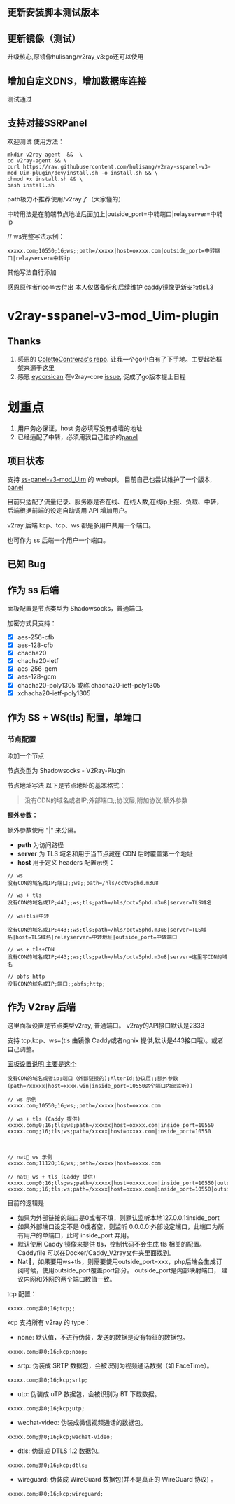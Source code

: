 ## 更新安装脚本测试版本

## 更新镜像（测试）
升级核心,原镜像hulisang/v2ray_v3:go还可以使用

## 增加自定义DNS，增加数据库连接
测试通过

## 支持对接SSRPanel
欢迎测试
使用方法：

```
mkdir v2ray-agent  &&  \
cd v2ray-agent && \
curl https://raw.githubusercontent.com/hulisang/v2ray-sspanel-v3-mod_Uim-plugin/dev/install.sh -o install.sh && \
chmod +x install.sh && \
bash install.sh
```
path极力不推荐使用/v2ray了（大家懂的）

中转用法是在前端节点地址后面加上|outside_port=中转端口|relayserver=中转ip

// ws完整写法示例：
```
xxxxx.com;10550;16;ws;;path=/xxxxx|host=oxxxx.com|outside_port=中转端口|relayserver=中转ip
```
其他写法自行添加


感恩原作者rico辛苦付出
本人仅做备份和后续维护
caddy镜像更新支持tls1.3
# v2ray-sspanel-v3-mod_Uim-plugin


## Thanks
1. 感恩的 [ColetteContreras's repo](https://github.com/ColetteContreras/v2ray-ssrpanel-plugin). 让我一个go小白有了下手地。主要起始框架来源于这里
2. 感恩 [eycorsican](https://github.com/eycorsican) 在v2ray-core [issue](https://github.com/v2ray/v2ray-core/issues/1514), 促成了go版本提上日程


# 划重点
1. 用户务必保证，host 务必填写没有被墙的地址
2. 已经适配了中转，必须用我自己维护的[panel](https://github.com/rico93/ss-panel-v3-mod_Uim)


## 项目状态

支持 [ss-panel-v3-mod_Uim](https://github.com/NimaQu/ss-panel-v3-mod_Uim) 的 webapi。 目前自己也尝试维护了一个版本, [panel](https://github.com/rico93/ss-panel-v3-mod_Uim)

目前只适配了流量记录、服务器是否在线、在线人数,在线ip上报、负载、中转，后端根据前端的设定自动调用 API 增加用户。

v2ray 后端 kcp、tcp、ws 都是多用户共用一个端口。

也可作为 ss 后端一个用户一个端口。

## 已知 Bug

## 作为 ss 后端

面板配置是节点类型为 Shadowsocks，普通端口。

加密方式只支持：

- [x] aes-256-cfb
- [x] aes-128-cfb
- [x] chacha20
- [x] chacha20-ietf
- [x] aes-256-gcm
- [x] aes-128-gcm
- [x] chacha20-poly1305 或称 chacha20-ietf-poly1305
- [x] xchacha20-ietf-poly1305
## 作为 SS + WS(tls) 配置，单端口
### 节点配置
添加一个节点

节点类型为 Shadowsocks - V2Ray-Plugin

节点地址写法
以下是节点地址的基本格式：

> 没有CDN的域名或者IP;外部端口;;协议层;附加协议;额外参数

**额外参数：**

额外参数使用 "|" 来分隔。

- **path** 为访问路径
- **server** 为 TLS 域名和用于当节点藏在 CDN 后时覆盖第一个地址
- **host** 用于定义 headers
配置示例：
```
// ws
没有CDN的域名或IP;端口;;ws;;path=/hls/cctv5phd.m3u8

// ws + tls
没有CDN的域名或IP;443;;ws;tls;path=/hls/cctv5phd.m3u8|server=TLS域名

// ws+tls+中转

没有CDN的域名或IP;443;;ws;tls;path=/hls/cctv5phd.m3u8|server=TLS域名|host=TLS域名|relayserver=中转地址|outside_port=中转端口

// ws + tls+CDN
没有CDN的域名或IP;443;;ws;tls;path=/hls/cctv5phd.m3u8|server=这里写CDN的域名

// obfs-http
没有CDN的域名或IP;端口;;obfs;http;
```
## 作为 V2ray 后端

这里面板设置是节点类型v2ray, 普通端口。 v2ray的API接口默认是2333

支持 tcp,kcp、ws+(tls 由镜像 Caddy或者ngnix 提供,默认是443接口哦)。或者自己调整。

[面板设置说明 主要是这个](https://github.com/NimaQu/ss-panel-v3-mod_Uim/wiki/v2ray-%E4%BD%BF%E7%94%A8%E6%95%99%E7%A8%8B)

~~~
没有CDN的域名或者ip;端口（外部链接的);AlterId;协议层;;额外参数(path=/xxxxx|host=xxxx.win|inside_port=10550这个端口内部监听))

// ws 示例
xxxxx.com;10550;16;ws;;path=/xxxxx|host=oxxxx.com

// ws + tls (Caddy 提供)
xxxxx.com;0;16;tls;ws;path=/xxxxx|host=oxxxx.com|inside_port=10550
xxxxx.com;;16;tls;ws;path=/xxxxx|host=oxxxx.com|inside_port=10550



// nat🐔 ws 示例
xxxxx.com;11120;16;ws;;path=/xxxxx|host=oxxxx.com

// nat🐔 ws + tls (Caddy 提供)
xxxxx.com;0;16;tls;ws;path=/xxxxx|host=oxxxx.com|inside_port=10550|outside_port=11120
xxxxx.com;;16;tls;ws;path=/xxxxx|host=oxxxx.com|inside_port=10550|outside_port=11120
~~~

目前的逻辑是

- 如果为外部链接的端口是0或者不填，则默认监听本地127.0.0.1:inside_port
- 如果外部端口设定不是 0或者空，则监听 0.0.0.0:外部设定端口，此端口为所有用户的单端口，此时 inside_port 弃用。
- 默认使用 Caddy 镜像来提供 tls，控制代码不会生成 tls 相关的配置。Caddyfile 可以在Docker/Caddy_V2ray文件夹里面找到。
- Nat🐔，如果要用ws+tls，则需要使用outside_port=xxx，php后端会生成订阅时候，使用outside_port覆盖port部分。 outside_port是内部映射端口，
 建议内网和外网的两个端口数值一致。

tcp 配置：

~~~
xxxxx.com;非0;16;tcp;;
~~~

kcp 支持所有 v2ray 的 type：

- none: 默认值，不进行伪装，发送的数据是没有特征的数据包。

~~~
xxxxx.com;非0;16;kcp;noop;
~~~

- srtp: 伪装成 SRTP 数据包，会被识别为视频通话数据（如 FaceTime）。

~~~
xxxxx.com;非0;16;kcp;srtp;
~~~

- utp: 伪装成 uTP 数据包，会被识别为 BT 下载数据。

~~~
xxxxx.com;非0;16;kcp;utp;
~~~

- wechat-video: 伪装成微信视频通话的数据包。

~~~
xxxxx.com;非0;16;kcp;wechat-video;
~~~

- dtls: 伪装成 DTLS 1.2 数据包。

~~~
xxxxx.com;非0;16;kcp;dtls;
~~~

- wireguard: 伪装成 WireGuard 数据包(并不是真正的 WireGuard 协议) 。

~~~
xxxxx.com;非0;16;kcp;wireguard;
~~~

